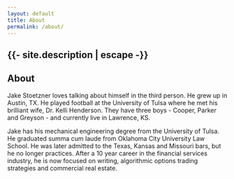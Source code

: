 ```yaml
---
layout: default
title: About
permalink: /about/
---
```

<h2>{{- site.description | escape -}}</h2>

## About

Jake Stoetzner loves talking about himself in the third person. He grew up in Austin, TX. He played football at the University of Tulsa where he met his brilliant wife, Dr. Kelli Henderson. They have three boys - Cooper, Parker and Greyson - and currently live in Lawrence, KS.

Jake has his mechanical engineering degree from the University of Tulsa. He graduated summa cum laude from Oklahoma City University Law School. He was later admitted to the Texas, Kansas and Missouri bars, but he no longer practices. After a 10 year career in the financial services industry, he is now focused on writing, algorithmic options trading strategies and commercial real estate.
